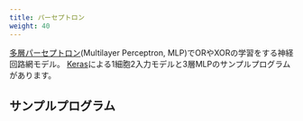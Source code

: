 ```yaml
---
title: パーセプトロン
weight: 40
---
```


[多層パーセプトロン](https://ja.wikipedia.org/wiki/%E5%A4%9A%E5%B1%A4%E3%83%91%E3%83%BC%E3%82%BB%E3%83%97%E3%83%88%E3%83%AD%E3%83%B3)(Multilayer Perceptron, MLP)でORやXORの学習をする神経回路網モデル。
[Keras](https://keras.io/ja/)による1細胞2入力モデルと3層MLPのサンプルプログラムがあります。

## サンプルプログラム

<script src="https://gist.github.com/jnishii/48b185a5664ab54b91c1423f99fbfc49.js"></script>
